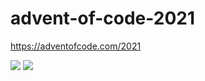 # advent-of-code-2021
https://adventofcode.com/2021

![](https://img.shields.io/badge/day%20📅-13-blue)
![](https://img.shields.io/badge/stars%20⭐-22-yellow)

